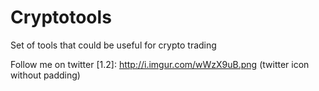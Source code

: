 # Cryptotools
Set of tools that could be useful for crypto trading

Follow me on twitter 
[1.2]: http://i.imgur.com/wWzX9uB.png (twitter icon without padding)

